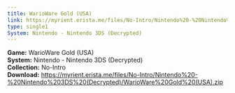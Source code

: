 ```yaml
---
title: WarioWare Gold (USA)
link: https://myrient.erista.me/files/No-Intro/Nintendo%20-%20Nintendo%203DS%20(Decrypted)/WarioWare%20Gold%20(USA).zip
type: single1
System: Nintendo - Nintendo 3DS (Decrypted)
---
```

<b>Game:</b> WarioWare Gold (USA)<br>
<b>System:</b> Nintendo - Nintendo 3DS (Decrypted)<br>
<b>Collection:</b> No-Intro<br>
<b>Download:</b> https://myrient.erista.me/files/No-Intro/Nintendo%20-%20Nintendo%203DS%20(Decrypted)/WarioWare%20Gold%20(USA).zip